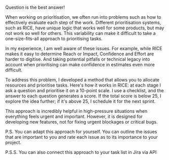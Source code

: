 Question is the best answer!

When working on prioritisation, we often run into problems such as how to effectively evaluate each step of the work. Different prioritisation systems, such as RICE, have unique logic that works well for some products, but may not work so well for others. This variability can make it difficult to take a one-size-fits-all approach to prioritising tasks.

In my experience, I am well aware of these issues. For example, while RICE makes it easy to determine Reach or Impact, Confidence and Effort are harder to digitise. And taking potential pitfalls or technical legacy into account when prioritising can make confidence in estimates even more difficult.

To address this problem, I developed a method that allows you to allocate resources and prioritise tasks. Here's how it works in RICE: at each stage I ask a question and prioritise it on a 10-point scale. I use a checklist, and the answer to each question generates a score. If the total score is below 25, I explore the idea further; if it's above 25, I schedule it for the next sprint.

This approach is incredibly helpful in high-pressure situations when everything feels urgent and important. However, it is designed for developing new features, not for fixing urgent blockages or critical bugs.

P.S. You can adapt this approach for yourself. You can outline the issues that are important to you and rate each issue as to its importance to your project. 

P.S.S. You can also connect this approach to your task list in Jira via API
